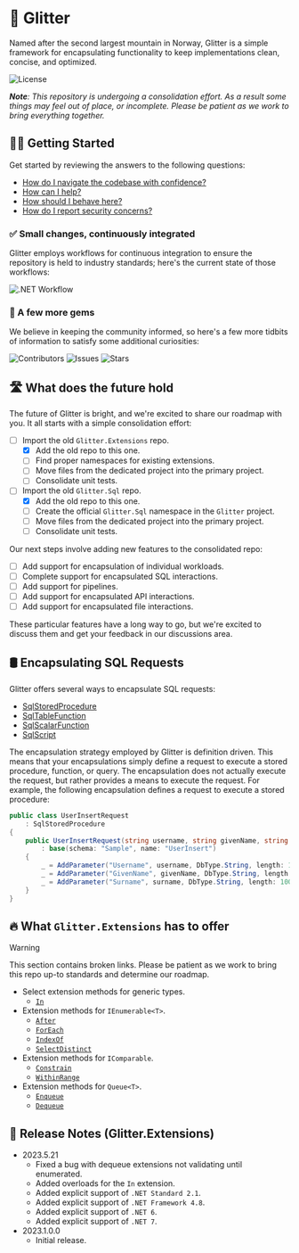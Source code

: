 # 🗻 Glitter

Named after the second largest mountain in Norway, Glitter is a simple framework for encapsulating functionality to keep implementations clean, concise, and optimized.

![License](https://img.shields.io/github/license/tacosontitan/Glitter?logo=github&style=for-the-badge)

***Note**: This repository is undergoing a consolidation effort. As a result some things may feel out of place, or incomplete. Please be patient as we work to bring everything together.*

## 💁‍♀️ Getting Started

Get started by reviewing the answers to the following questions:

- [How do I navigate the codebase with confidence?](http://glitter.tacosontitan.com)
- [How can I help?](./CONTRIBUTING.md)
- [How should I behave here?](./CODE_OF_CONDUCT.md)
- [How do I report security concerns?](./SECURITY.md)

### ✅ Small changes, continuously integrated

Glitter employs workflows for continuous integration to ensure the repository is held to industry standards; here's the current state of those workflows:

![.NET Workflow](https://img.shields.io/github/actions/workflow/status/tacosontitan/Glitter/dotnet.yml?label=Build%20and%20Test&logo=dotnet&style=for-the-badge)

### 💎 A few more gems

We believe in keeping the community informed, so here's a few more tidbits of information to satisfy some additional curiosities:

![Contributors](https://img.shields.io/github/contributors/tacosontitan/Glitter?logo=github&style=for-the-badge)
![Issues](https://img.shields.io/github/issues/tacosontitan/Glitter?logo=github&style=for-the-badge)
![Stars](https://img.shields.io/github/stars/tacosontitan/Glitter?logo=github&style=for-the-badge)

## 🛣️ What does the future hold

The future of Glitter is bright, and we're excited to share our roadmap with you. It all starts with a simple consolidation effort:

- [ ] Import the old `Glitter.Extensions` repo.
  - [x] Add the old repo to this one.
  - [ ] Find proper namespaces for existing extensions.
  - [ ] Move files from the dedicated project into the primary project.
  - [ ] Consolidate unit tests.
- [ ] Import the old `Glitter.Sql` repo.
  - [x] Add the old repo to this one.
  - [ ] Create the official `Glitter.Sql` namespace in the `Glitter` project.
  - [ ] Move files from the dedicated project into the primary project.
  - [ ] Consolidate unit tests.

Our next steps involve adding new features to the consolidated repo:

- [ ] Add support for encapsulation of individual workloads.
- [ ] Complete support for encapsulated SQL interactions.
- [ ] Add support for pipelines.
- [ ] Add support for encapsulated API interactions.
- [ ] Add support for encapsulated file interactions.

These particular features have a long way to go, but we're excited to discuss them and get your feedback in our discussions area.

## 🛢️ Encapsulating SQL Requests

Glitter offers several ways to encapsulate SQL requests:

- [SqlStoredProcedure](./src/Glitter.Sql/Encapsulation/SqlStoredProcedure.cs)
- [SqlTableFunction](./src/Glitter.Sql/Encapsulation/SqlTableFunction.cs)
- [SqlScalarFunction](./src/Glitter.Sql/Encapsulation/SqlScalarFunction.cs)
- [SqlScript](./src/Glitter.Sql/Encapsulation/SqlScript.cs)

The encapsulation strategy employed by Glitter is definition driven. This means that your encapsulations simply define a request to execute a stored procedure, function, or query. The encapsulation does not actually execute the request, but rather provides a means to execute the request. For example, the following encapsulation defines a request to execute a stored procedure:

```csharp
public class UserInsertRequest
    : SqlStoredProcedure
{
    public UserInsertRequest(string username, string givenName, string surname)
        : base(schema: "Sample", name: "UserInsert")
    {
        _ = AddParameter("Username", username, DbType.String, length: 100);
        _ = AddParameter("GivenName", givenName, DbType.String, length: 100);
        _ = AddParameter("Surname", surname, DbType.String, length: 100);
    }
}
```

## 🔥 What `Glitter.Extensions` has to offer

> [!WARNING]
> This section contains broken links. Please be patient as we work to bring this repo up-to standards and determine our roadmap.

- Select extension methods for generic types.
  - [`In`](https://github.com/tacosontitan/Glitter.Extensions/wiki/Glitter.Extensions.Generics#in)
- Extension methods for `IEnumerable<T>`.
  - [`After`](https://github.com/tacosontitan/Glitter.Extensions/wiki/Glitter.Extensions.Collections#after)
  - [`ForEach`](https://github.com/tacosontitan/Glitter.Extensions/wiki/Glitter.Extensions.Collections#foreach)
  - [`IndexOf`](https://github.com/tacosontitan/Glitter.Extensions/wiki/Glitter.Extensions.Collections#indexof)
  - [`SelectDistinct`](https://github.com/tacosontitan/Glitter.Extensions/wiki/Glitter.Extensions.Collections#selectdistinct)
- Extension methods for `IComparable`.
  - [`Constrain`](https://github.com/tacosontitan/Glitter.Extensions/wiki/Glitter.Extensions#constrain)
  - [`WithinRange`](https://github.com/tacosontitan/Glitter.Extensions/wiki/Glitter.Extensions#withinrange)
- Extension methods for `Queue<T>`.
  - [`Enqueue`](https://github.com/tacosontitan/Glitter.Extensions/wiki/Glitter.Extensions.Collections#enqueue)
  - [`Dequeue`](https://github.com/tacosontitan/Glitter.Extensions/wiki/Glitter.Extensions.Collections#dequeue)

## 📝 Release Notes (Glitter.Extensions)

- 2023.5.21
  - Fixed a bug with dequeue extensions not validating until enumerated.
  - Added overloads for the `In` extension.
  - Added explicit support of `.NET Standard 2.1`.
  - Added explicit support of `.NET Framework 4.8`.
  - Added explicit support of `.NET 6`.
  - Added explicit support of `.NET 7`.
- 2023.1.0.0
  - Initial release.
